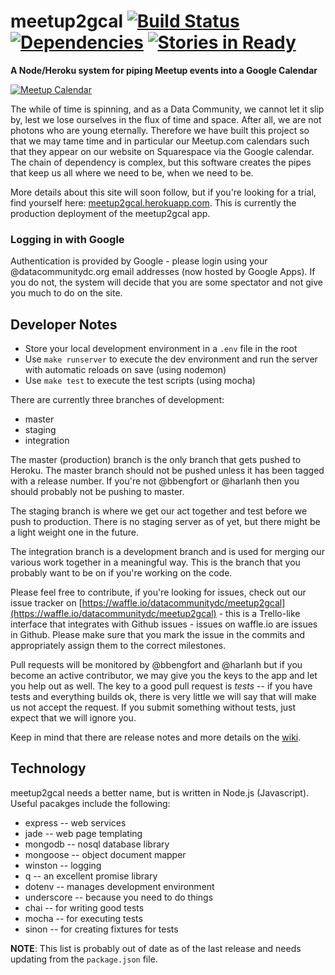 # meetup2gcal [![Build Status][travis_img]][travis_status] [![Dependencies][david_img]][david_status] [![Stories in Ready][waffle_img]][waffle_status] #
**A Node/Heroku system for piping Meetup events into a Google Calendar**

[![Meetup Calendar][calendar_img]][calendar_img]

The while of time is spinning, and as a Data Community, we cannot let it slip by, lest we lose ourselves in the flux of time and space. After all, we are not photons who are young eternally. Therefore we have built this project so that we may tame time and in particular our Meetup.com calendars such that they appear on our website on Squarespace via the Google calendar. The chain of dependency is complex, but this software creates the pipes that keep us all where we need to be, when we need to be. 

More details about this site will soon follow, but if you're looking for a trial, find yourself here: [meetup2gcal.herokuapp.com](http://meetup2gcal.herokuapp.com). This is currently the production deployment of the meetup2gcal app.

### Logging in with Google ###

Authentication is provided by Google - please login using your @datacommunitydc.org email addresses (now hosted by Google Apps). If you do not, the system will decide that you are some spectator and not give you much to do on the site. 

## Developer Notes ##

* Store your local development environment in a `.env` file in the root
* Use `make runserver` to execute the dev environment and run the server with automatic reloads on save (using nodemon)
* Use `make test` to execute the test scripts (using mocha)

There are currently three branches of development:

* master
* staging
* integration

The master (production) branch is the only branch that gets pushed to Heroku. The master branch should not be pushed unless it has been tagged with a release number. If you're not @bbengfort or @harlanh then you should probably not be pushing to master. 

The staging branch is where we get our act together and test before we push to production. There is no staging server as of yet, but there might be a light weight one in the future. 

The integration branch is a development branch and is used for merging our various work together in a meaningful way. This is the branch that you probably want to be on if you're working on the code. 

Please feel free to contribute, if you're looking for issues, check out our issue tracker on [https://waffle.io/datacommunitydc/meetup2gcal](https://waffle.io/datacommunitydc/meetup2gcal) - this is a Trello-like interface that integrates with Github issues - issues on waffle.io are issues in Github. Please make sure that you mark the issue in the commits and appropriately assign them to the correct milestones.

Pull requests will be monitored by @bbengfort and @harlanh but if you become an active contributor, we may give you the keys to the app and let you help out as well.  The key to a good pull request is _tests_ -- if you have tests and everything builds ok, there is very little we will say that will make us not accept the request. If you submit something without tests, just expect that we will ignore you. 

Keep in mind that there are release notes and more details on the [wiki](https://github.com/datacommunitydc/meetup2gcal/wiki).

## Technology ##

meetup2gcal needs a better name, but is written in Node.js (Javascript). Useful pacakges include the following:

* express -- web services
* jade -- web page templating
* mongodb -- nosql database library
* mongoose -- object document mapper
* winston -- logging
* q -- an excellent promise library
* dotenv -- manages development environment
* underscore -- because you need to do things
* chai -- for writing good tests
* mocha -- for executing tests
* sinon -- for creating fixtures for tests

**NOTE**: This list is probably out of date as of the last release and needs updating from the `package.json` file.

[travis_img]: https://travis-ci.org/datacommunitydc/meetup2gcal.svg?branch=master
[travis_status]: https://travis-ci.org/datacommunitydc/meetup2gcal
[david_img]: https://david-dm.org/datacommunitydc/meetup2gcal.png
[david_status]: https://david-dm.org/datacommunitydc/meetup2gcal
[waffle_img]: https://badge.waffle.io/datacommunitydc/meetup2gcal.png?label=ready&title=Ready
[waffle_status]: https://waffle.io/datacommunitydc/meetup2gcal
[calendar_img]: http://fc00.deviantart.net/fs71/f/2010/090/0/5/Calendar_wheel_for_Conky_4_by_wlourf.png
